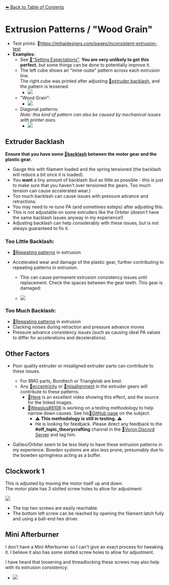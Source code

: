 [:arrow_left: Back to Table of Contents](/README.md)
# Extrusion Patterns / "Wood Grain"

- Test prints: :page_facing_up:https://mihaidesigns.com/pages/inconsistent-extrusion-test
- **Examples:**
    - See [:page_facing_up:"Setting Expectations"](/articles/before_we_begin.md#setting-expectations). **You are very unlikely to get this perfect**, but some things can be done to potentially improve it.  
    - The left cube shows an "innie-outie" pattern across each extrusion line.\
    The right cube was printed after adjusting [:pushpin:extruder backlash](#extruder-backlash), and the pattern is lessened.
        - ![](/images/troubleshooting/Backlash-Comparison.png)
    - "Wood Grain":
        - ![](/images/troubleshooting/Backlash-WoodGrain.png)
    - Diagonal patterns:\
    *Note: this kind of pattern can also be caused by mechanical issues with printer axes.*
        - ![](/images/troubleshooting/Backlash-Pattern.png)


## Extruder Backlash

**Ensure that you have some [:page_facing_up:backlash](https://gfycat.com/mealycautiouscoqui) between the motor gear and the plastic gear.**
- Gauge this with filament loaded and the spring tensioned (the backlash will reduce a bit once it is loaded).
- You **want** a tiny amount of backlash (but as little as possible - this is just to make sure that you haven't over tensioned the gears. Too much tension can cause accelerated wear.) 
- Too much backlash can cause issues with pressure advance and retractions.
- You may need to re-tune PA (and sometimes esteps) after adjusting this.
- This is not adjustable on some extruders like the Orbiter (doesn't have the same backlash issues anyway in my experience!)
- Adjusting backlash can help considerably with these issues, but is not always guaranteed to fix it.



### Too Little Backlash:
- [:pushpin:Repeating patterns](/articles/troubleshooting/extrusion_patterns.md#repeating-patterns) in extrusion

- Accelerated wear and damage of the plastic gear, further contributing to repeating patterns in extrusion.
    - This can cause permanent extrusion consistency issues until replacement. Check the spaces between the gear teeth. This gear is damaged:

    - ![](/images/troubleshooting/bmg-tooth-damage.png)


### Too Much Backlash:
- [:pushpin:Repeating patterns](/articles/troubleshooting/extrusion_patterns.md#repeating-patterns) in extrusion
- Clacking noises during retraction and pressure advance moves
- Pressure advance consistency issues (such as causing ideal PA values to differ for accelerations and decelerations).

## Other Factors
- Poor quality extruder or misaligned extruder parts can contribute to these issues.
    - For BMG parts, Bondtech or Trianglelab are best.
    - Any [:page_facing_up:eccentricity](/images/troubleshooting/extrusion_patterns/eccentricity.png) or [:page_facing_up:misalignment](/images/troubleshooting/extrusion_patterns/filament_gear_misalignment.png) in the extruder gears will contribute to these patterns.
        - [:page_facing_up:Here](https://youtu.be/c6JmCdovE0U?t=431) is an excellent video showing this effect, and the source for the linked images.
        - [:page_facing_up:Weaslus#8108](https://discordapp.com/users/195286997240250368/) is working on a testing methodology to help narrow down causes. See his[:page_facing_up:GitHub page](https://github.com/weaslus/Inconsistent_Extrusion_Diagnostics) on the subject.
            - :warning: **This methodology is still in testing.** :warning: 
            - He is looking for feedback. Please direct any feedback to the **#off_topic_theorycrafting** channel in the [:page_facing_up:Voron Discord Server](https://discord.com/invite/voron) and tag him. 
    
- Galileo/Orbiter seem to be less likely to have these extrusion patterns in my experience. Bowden systems are also less prone, presumably due to the bowden springiness acting as a buffer.


## Clockwork 1
This is adjusted by moving the motor itself up and down.\
The motor plate has 3 slotted screw holes to allow for adjustment:

![](/images/troubleshooting/Backlash-Adjust.png)

- The top two screws are easily reachable.
- The bottom left screw can be reached by opening the filament latch fully and using a ball-end hex driver.
## Mini Afterburner

I don't have a Mini Afterburner so I can't give an exact process for tweaking it. I believe it also has some slotted screw holes to allow for adjustment.

I have heard that loosening and threadlocking these screws may also help with its extrusion consistency:
- ![](/images/troubleshooting/Backlash-MiniAB-Screws)

